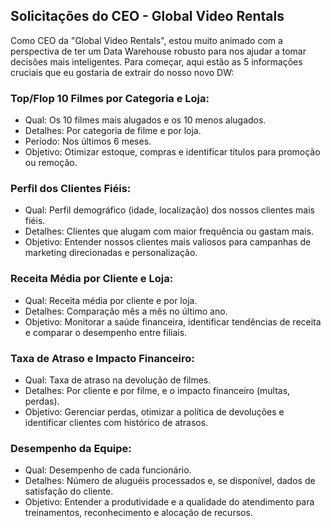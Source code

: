 ## Solicitações do CEO - Global Video Rentals
Como CEO da "Global Video Rentals", estou muito animado com a perspectiva de ter um Data Warehouse robusto para nos ajudar a tomar decisões mais inteligentes. Para começar, aqui estão as 5 informações cruciais que eu gostaria de extrair do nosso novo DW:

### Top/Flop 10 Filmes por Categoria e Loja:

- Qual: Os 10 filmes mais alugados e os 10 menos alugados.
- Detalhes: Por categoria de filme e por loja.
- Período: Nos últimos 6 meses.
- Objetivo: Otimizar estoque, compras e identificar títulos para promoção ou remoção.

### Perfil dos Clientes Fiéis:

- Qual: Perfil demográfico (idade, localização) dos nossos clientes mais fiéis.
- Detalhes: Clientes que alugam com maior frequência ou gastam mais.
- Objetivo: Entender nossos clientes mais valiosos para campanhas de marketing direcionadas e personalização.

### Receita Média por Cliente e Loja:

- Qual: Receita média por cliente e por loja.
- Detalhes: Comparação mês a mês no último ano.
- Objetivo: Monitorar a saúde financeira, identificar tendências de receita e comparar o desempenho entre filiais.

### Taxa de Atraso e Impacto Financeiro:

- Qual: Taxa de atraso na devolução de filmes.
- Detalhes: Por cliente e por filme, e o impacto financeiro (multas, perdas).
- Objetivo: Gerenciar perdas, otimizar a política de devoluções e identificar clientes com histórico de atrasos.

### Desempenho da Equipe:

- Qual: Desempenho de cada funcionário.
- Detalhes: Número de aluguéis processados e, se disponível, dados de satisfação do cliente.
- Objetivo: Entender a produtividade e a qualidade do atendimento para treinamentos, reconhecimento e alocação de recursos.
